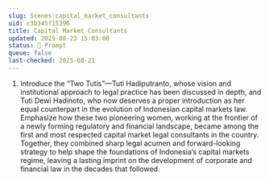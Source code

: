 ```yaml
---
slug: Scenes:capital_market_consultants
uid: c3b345f15396
title: Capital Market Consultants
updated: 2025-08-23 15:03:00
status: 💬 Prompt
queue: false
last-checked: 2025-08-21
---
```



1. Introduce the “Two Tutis”—Tuti Hadiputranto, whose vision and institutional approach to legal practice has been discussed in depth, and Tuti Dewi Hadinoto, who now deserves a proper introduction as her equal counterpart in the evolution of Indonesian capital markets law. Emphasize how these two pioneering women, working at the frontier of a newly forming regulatory and financial landscape, became among the first and most respected capital market legal consultants in the country. Together, they combined sharp legal acumen and forward-looking strategy to help shape the foundations of Indonesia’s capital markets regime, leaving a lasting imprint on the development of corporate and financial law in the decades that followed.
